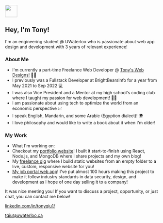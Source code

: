 <img style="width: 40x; height: 40px" src="https://emoj.ml/ablobcolorshift.gif"/>
<h2>Hey, I'm Tony!</h2>

<p>I'm an engineering student @ UWaterloo who is passionate about web app design and development with 3 years of relevant experience!</p>

<h3>About Me</h3>
<ul>
  <li>I'm currently a part-time Freelance Web Developer @ <a href="https://tonyswebdesigns.ca/">Tony's Web Designs!</a> 👨‍💻</li>
<li>I previously was a Fullstack Developer at BrightBearsInfo for a year from May 2021 to Sep 2022 💻</li>
<li>I was also Vice President and a Mentor at my high school's coding club where I taught my passion for web development! 🧑‍🏫</li>
<li>I am passionate about using tech to optimize the world from an economic perspective 📈</li>
<li>I speak English, Mandarin, and some Arabic (Egyption dialect)! 🌍</li>
<li>I love philosophy and would like to write a book about it when I'm older!</li>
</ul>

<h3>My Work</h3>
<ul>
<li>What I'm working on:</li>
  <li>Checkout my <a href="https://tonyqiu.ca/">portfolio website</a>! I built it start-to-finish using React, Node.js, and MongoDB where I share projects and my own blog!</li>
  <li>My <a href="https://tonyswebdesigns.ca/">freelance gig</a> where I build static websites from an empty folder to a live, custom, responsive website for you!</li>
  <li><a href="https://modernjobportal.netlify.app/">My job portal web app</a>! I've put almost 100 hours making this project to make it follow industry standards in data security, design, and development as I hope of one day selling it to a company!</li>
</ul>

<p>It was nice meeting you! If you want to discuss a project, opportunity, or just chat, you can contact me below!</p>
<a href="https://www.linkedin.com/in/tonyqiu1/"><p>linkedin.com/in/tonyqiu1/</p></a>
<a href="mailto:tqiu@uwaterloo.ca"><p>tqiu@uwaterloo.ca</p></a>
